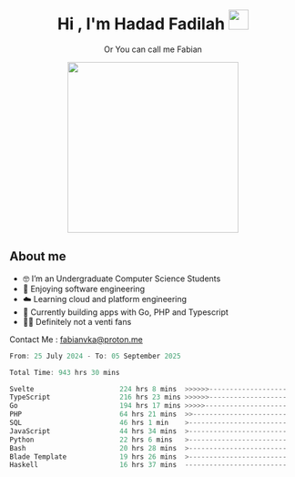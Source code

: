 <h1 align="center">Hi , I'm Hadad Fadilah  <img src="https://media.giphy.com/media/hvRJCLFzcasrR4ia7z/giphy.gif" width="35" ></h1>
<p align="center"><span>Or You can call me <span style="font: bold">Fabian</span></p>
<p align="center">
<img src="https://media.tenor.com/78dNivDemDAAAAAi/speech-bubble-venti.gif" width="300"/>    
</p>

##  About me
- 🤓 I’m an Undergraduate Computer Science Students
- 🍰 Enjoying software engineering
- ☁️ Learning cloud and platform engineering
- 🧰 Currently building apps with Go, PHP and Typescript 
- 🏃‍♂️ Definitely not a venti fans

Contact Me : fabianvka@proton.me

<!--START_SECTION:waka-->

```go
From: 25 July 2024 - To: 05 September 2025

Total Time: 943 hrs 30 mins

Svelte                     224 hrs 8 mins  >>>>>>-------------------   23.57 %
TypeScript                 216 hrs 23 mins >>>>>>-------------------   22.76 %
Go                         194 hrs 17 mins >>>>>--------------------   20.43 %
PHP                        64 hrs 21 mins  >>-----------------------   06.77 %
SQL                        46 hrs 1 min    >------------------------   04.84 %
JavaScript                 44 hrs 34 mins  >------------------------   04.69 %
Python                     22 hrs 6 mins   >------------------------   02.32 %
Bash                       20 hrs 28 mins  >------------------------   02.15 %
Blade Template             19 hrs 26 mins  >------------------------   02.04 %
Haskell                    16 hrs 37 mins  -------------------------   01.75 %
```

<!--END_SECTION:waka-->




<!--
**Fadil-Tao/Fadil-Tao** is a ✨ _special_ ✨ repository because its `README.md` (this file) appears on your GitHub profile.


